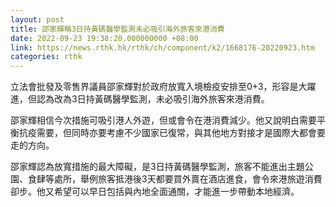 ```yaml
---
layout: post
title: 邵家輝稱3日持黃碼醫學監測未必吸引海外旅客來港消費
date: 2022-09-23 19:38:20.000000000 +08:00
link: https://news.rthk.hk/rthk/ch/component/k2/1668176-20220923.htm
categories: rthk
---
```


立法會批發及零售界議員邵家輝對於政府放寬入境檢疫安排至0+3，形容是大躍進，但認為改為3日持黃碼醫學監測，未必吸引海外旅客來港消費。

邵家輝相信今次措施可吸引港人外遊，但或會令在港消費減少。他又說明白需要平衡抗疫需要，但同時亦要考慮不少國家已復常，與其他地方對接才是國際大都會要走的方向。

邵家輝認為放寬措施的最大障礙，是3日持黃碼醫學監測，旅客不能進出主題公園、食肆等處所，舉例旅客抵港後3天都要買外賣在酒店進食，會令來港旅遊消費卻步。他又希望可以早日包括與內地全面通關，才能進一步帶動本地經濟。
